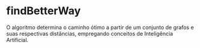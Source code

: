 # findBetterWay

O algoritmo determina o caminho ótimo a partir de um conjunto de grafos e suas respectivas distâncias, empregando conceitos de Inteligência Artificial.
